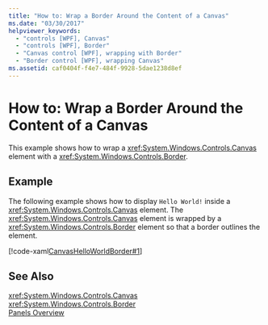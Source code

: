 ```yaml
---
title: "How to: Wrap a Border Around the Content of a Canvas"
ms.date: "03/30/2017"
helpviewer_keywords: 
  - "controls [WPF], Canvas"
  - "controls [WPF], Border"
  - "Canvas control [WPF], wrapping with Border"
  - "Border control [WPF], wrapping Canvas"
ms.assetid: caf0404f-f4e7-484f-9928-5dae1238d8ef
---
```

# How to: Wrap a Border Around the Content of a Canvas
This example shows how to wrap a <xref:System.Windows.Controls.Canvas> element with a <xref:System.Windows.Controls.Border>.  
  
## Example  
 The following example shows how to display `Hello World!` inside a <xref:System.Windows.Controls.Canvas> element. The <xref:System.Windows.Controls.Canvas> element is wrapped by a <xref:System.Windows.Controls.Border> element so that a border outlines the element.  
  
 [!code-xaml[CanvasHelloWorldBorder#1](../../../../samples/snippets/csharp/VS_Snippets_Wpf/CanvasHelloWorldBorder/CS/default.xaml#1)]  
  
## See Also  
 <xref:System.Windows.Controls.Canvas>  
 <xref:System.Windows.Controls.Border>  
 [Panels Overview](../../../../docs/framework/wpf/controls/panels-overview.md)
